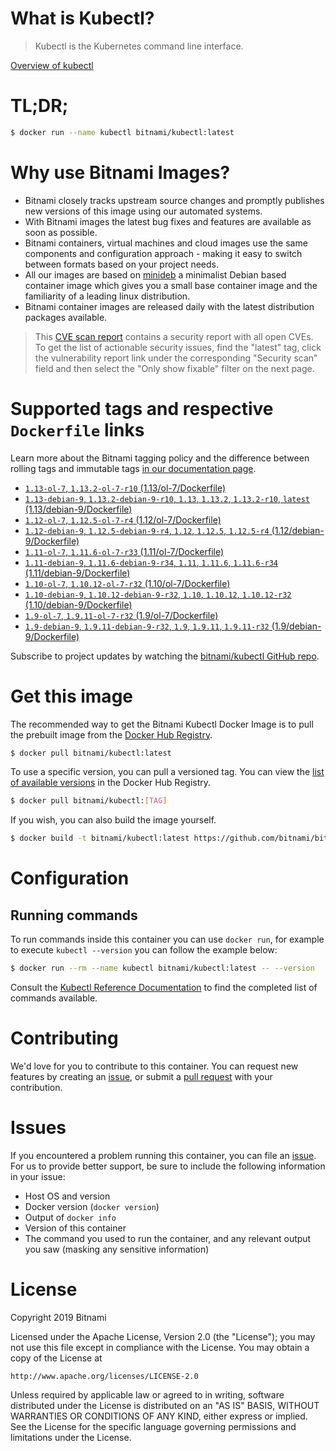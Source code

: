 
# What is Kubectl?

> Kubectl is the Kubernetes command line interface.

[Overview of kubectl](https://kubernetes.io/docs/reference/kubectl/overview/)

# TL;DR;

```bash
$ docker run --name kubectl bitnami/kubectl:latest
```

# Why use Bitnami Images?

* Bitnami closely tracks upstream source changes and promptly publishes new versions of this image using our automated systems.
* With Bitnami images the latest bug fixes and features are available as soon as possible.
* Bitnami containers, virtual machines and cloud images use the same components and configuration approach - making it easy to switch between formats based on your project needs.
* All our images are based on [minideb](https://github.com/bitnami/minideb) a minimalist Debian based container image which gives you a small base container image and the familiarity of a leading linux distribution.
* Bitnami container images are released daily with the latest distribution packages available.


> This [CVE scan report](https://quay.io/repository/bitnami/kubectl?tab=tags) contains a security report with all open CVEs. To get the list of actionable security issues, find the "latest" tag, click the vulnerability report link under the corresponding "Security scan" field and then select the "Only show fixable" filter on the next page.

# Supported tags and respective `Dockerfile` links

Learn more about the Bitnami tagging policy and the difference between rolling tags and immutable tags [in our documentation page](https://docs.bitnami.com/containers/how-to/understand-rolling-tags-containers/).


* [`1.13-ol-7`, `1.13.2-ol-7-r10` (1.13/ol-7/Dockerfile)](https://github.com/bitnami/bitnami-docker-kubectl/blob/1.13.2-ol-7-r10/1.13/ol-7/Dockerfile)
* [`1.13-debian-9`, `1.13.2-debian-9-r10`, `1.13`, `1.13.2`, `1.13.2-r10`, `latest` (1.13/debian-9/Dockerfile)](https://github.com/bitnami/bitnami-docker-kubectl/blob/1.13.2-debian-9-r10/1.13/debian-9/Dockerfile)
* [`1.12-ol-7`, `1.12.5-ol-7-r4` (1.12/ol-7/Dockerfile)](https://github.com/bitnami/bitnami-docker-kubectl/blob/1.12.5-ol-7-r4/1.12/ol-7/Dockerfile)
* [`1.12-debian-9`, `1.12.5-debian-9-r4`, `1.12`, `1.12.5`, `1.12.5-r4` (1.12/debian-9/Dockerfile)](https://github.com/bitnami/bitnami-docker-kubectl/blob/1.12.5-debian-9-r4/1.12/debian-9/Dockerfile)
* [`1.11-ol-7`, `1.11.6-ol-7-r33` (1.11/ol-7/Dockerfile)](https://github.com/bitnami/bitnami-docker-kubectl/blob/1.11.6-ol-7-r33/1.11/ol-7/Dockerfile)
* [`1.11-debian-9`, `1.11.6-debian-9-r34`, `1.11`, `1.11.6`, `1.11.6-r34` (1.11/debian-9/Dockerfile)](https://github.com/bitnami/bitnami-docker-kubectl/blob/1.11.6-debian-9-r34/1.11/debian-9/Dockerfile)
* [`1.10-ol-7`, `1.10.12-ol-7-r32` (1.10/ol-7/Dockerfile)](https://github.com/bitnami/bitnami-docker-kubectl/blob/1.10.12-ol-7-r32/1.10/ol-7/Dockerfile)
* [`1.10-debian-9`, `1.10.12-debian-9-r32`, `1.10`, `1.10.12`, `1.10.12-r32` (1.10/debian-9/Dockerfile)](https://github.com/bitnami/bitnami-docker-kubectl/blob/1.10.12-debian-9-r32/1.10/debian-9/Dockerfile)
* [`1.9-ol-7`, `1.9.11-ol-7-r32` (1.9/ol-7/Dockerfile)](https://github.com/bitnami/bitnami-docker-kubectl/blob/1.9.11-ol-7-r32/1.9/ol-7/Dockerfile)
* [`1.9-debian-9`, `1.9.11-debian-9-r32`, `1.9`, `1.9.11`, `1.9.11-r32` (1.9/debian-9/Dockerfile)](https://github.com/bitnami/bitnami-docker-kubectl/blob/1.9.11-debian-9-r32/1.9/debian-9/Dockerfile)

Subscribe to project updates by watching the [bitnami/kubectl GitHub repo](https://github.com/bitnami/bitnami-docker-kubectl).

# Get this image

The recommended way to get the Bitnami Kubectl Docker Image is to pull the prebuilt image from the [Docker Hub Registry](https://hub.docker.com/r/bitnami/kubectl).

```bash
$ docker pull bitnami/kubectl:latest
```

To use a specific version, you can pull a versioned tag. You can view the [list of available versions](https://hub.docker.com/r/bitnami/kubectl/tags/) in the Docker Hub Registry.

```bash
$ docker pull bitnami/kubectl:[TAG]
```

If you wish, you can also build the image yourself.

```bash
$ docker build -t bitnami/kubectl:latest https://github.com/bitnami/bitnami-docker-kubectl.git
```

# Configuration

## Running commands

To run commands inside this container you can use `docker run`, for example to execute `kubectl --version` you can follow the example below:

```bash
$ docker run --rm --name kubectl bitnami/kubectl:latest -- --version
```

Consult the [Kubectl Reference Documentation](https://kubernetes.io/docs/reference/generated/kubectl/kubectl-commands) to find the completed list of commands available.

# Contributing

We'd love for you to contribute to this container. You can request new features by creating an [issue](https://github.com/bitnami/bitnami-docker-kubectl/issues), or submit a [pull request](https://github.com/bitnami/bitnami-docker-kubectl/pulls) with your contribution.

# Issues

If you encountered a problem running this container, you can file an [issue](https://github.com/bitnami/bitnami-docker-kubectl/issues). For us to provide better support, be sure to include the following information in your issue:

- Host OS and version
- Docker version (`docker version`)
- Output of `docker info`
- Version of this container
- The command you used to run the container, and any relevant output you saw (masking any sensitive information)

# License

Copyright 2019 Bitnami

Licensed under the Apache License, Version 2.0 (the "License");
you may not use this file except in compliance with the License.
You may obtain a copy of the License at

    http://www.apache.org/licenses/LICENSE-2.0

Unless required by applicable law or agreed to in writing, software
distributed under the License is distributed on an "AS IS" BASIS,
WITHOUT WARRANTIES OR CONDITIONS OF ANY KIND, either express or implied.
See the License for the specific language governing permissions and
limitations under the License.
